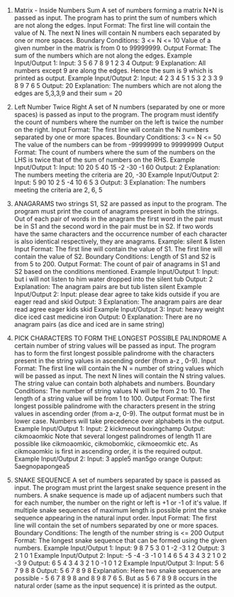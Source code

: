 1. Matrix - Inside Numbers Sum
A set of numbers forming a matrix N*N is passed as input. The program has to print the sum
of numbers which are not along the edges.
Input Format:
The first line will contain the value of N.
The next N lines will contain N numbers each separated by one or more spaces.
Boundary Conditions:
3 <= N <= 10
Value of a given number in the matrix is from 0 to 99999999.
Output Format:
The sum of the numbers which are not along the edges.
Example Input/Output 1:
Input:
3
5 6 7
8 9 1
2 3 4
Output:
9
Explanation:
All numbers except 9 are along the edges. Hence the sum is 9 which is printed as output.
Example Input/Output 2:
Input:
4
2 3 4 5
1 5 3 2
3 3 9 8
9 7 6 5
Output:
20
Explanation:
The numbers which are not along the edges are 5,3,3,9 and their sum = 20

2. Left Number Twice Right
A set of N numbers (separated by one or more spaces) is passed as input to the program. The
program must identify the count of numbers where the number on the left is twice the number
on the right.
Input Format:
The first line will contain the N numbers separated by one or more spaces.
Boundary Conditions:
3 <= N <= 50
The value of the numbers can be from -99999999 to 99999999
Output Format:
The count of numbers where the sum of the numbers on the LHS is twice that of the sum of
numbers on the RHS.
Example Input/Output 1:
Input:
10 20 5 40 15 -2 -30 -1 60
Output:
2
Explanation:
The numbers meeting the criteria are 20, -30
Example Input/Output 2:
Input:
5 90 10 2 5 -4 10 6 5 3
Output:
3
Explanation:
The numbers meeting the criteria are 2, 6, 5

3. ANAGARAMS
two strings S1, S2 are passed as input to the program. The program must print the count of
anagrams present in both the strings. Out of each pair of words in the anagram the first word
in the pair must be in S1 and the second word in the pair must be in S2.
If two words have the same characters and the occurrence number of each character is also
identical respectively, they are anagrams.
Example: silent & listen
Input Format:
The first line will contain the value of S1.
The first line will contain the value of S2.
Boundary Conditions:
Length of S1 and S2 is from 5 to 200.
Output Format:
The count of pair of anagrams in S1 and S2 based on the conditions mentioned.
Example Input/Output 1:
Input:
but i will not listen to him
water dropped into the silent tub
Output:
2
Explanation:
The anagram pairs are
but tub
listen silent
Example Input/Output 2:
Input:
please dear agree to take kids outside
if you are eager read and skid
Output:
3
Explanation:
The anagram pairs are
dear read
agree eager
kids skid
Example Input/Output 3:
Input:
heavy weight dice iced
cast medicine iron
Output:
0
Explanation:
There are no anagram pairs (as dice and iced are in same string)

4. PICK CHARACTERS TO FORM THE LONGEST POSSIBLE PALINDROME
A certain number of string values will be passed as input. The program has to form the first
longest possible palindrome with the characters present in the string values in ascending order
(from a-z , 0-9).
Input Format:
The first line will contain the N = number of string values which will be passed as input.
The next N lines will contain the N string values.
The string value can contain both alphabets and numbers.
Boundary Conditions:
The number of string values N will be from 2 to 10.
The length of a string value will be from 1 to 100.
Output Format:
The first longest possible palindrome with the characters present in the string values in
ascending order (from a-z, 0-9). The output format must be in lower case. Numbers will take
precedence over alphabets in the output.
Example Input/Output 1:
Input:
2
kickmeout
boxingchamp
Output:
cikmoaomkic
Note that several longest palindromes of length 11 are possible like cikmoaomkic,
cikmobomkic, cikmoeomkic etc.
As cikmoaomkic is first in ascending order, it is the required output.
Example Input/Output 2:
Input:
3
apple5
man5go
orange
Output:
5aegnopapongea5

5. SNAKE SEQUENCE
A set of numbers separated by space is passed as input. The program must print the largest
snake sequence present in the numbers. A snake sequence is made up of adjacent numbers
such that for each number, the number on the right or left is +1 or -1 of it's value. If multiple
snake sequences of maximum length is possible print the snake sequence appearing in the
natural input order.
Input Format:
The first line will contain the set of numbers separated by one or more spaces.
Boundary Conditions:
The length of the number string is <= 200
Output Format:
The longest snake sequence that can be formed using the given numbers.
Example Input/Output 1:
Input:
9 8 7 5 3 0 1 -2 -3 1 2
Output:
3 2 1 0 1
Example Input/Output 2:
Input:
-5 -4 -3 -1 0 1 4 6 5 4 3 4 3 2 1 0 2 -3 9
Output:
6 5 4 3 4 3 2 1 0 -1 0 1 2
Example Input/Output 3:
Input:
5 6 7 9 8 8
Output:
5 6 7 8 9 8
Explanation:
Here two snake sequences are possible - 5 6 7 8 9 8 and 8 9 8 7 6 5.
But as 5 6 7 8 9 8 occurs in the natural order (same as the input sequence) it is printed as the
output.